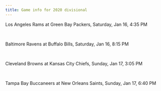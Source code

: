 ```yaml
---
title: Game info for 2020 divisional
---
```

Los Angeles Rams at Green Bay Packers, Saturday, Jan 16, 4:35 PM


<br/>

Baltimore Ravens at Buffalo Bills, Saturday, Jan 16, 8:15 PM


<br/>

Cleveland Browns at Kansas City Chiefs, Sunday, Jan 17, 3:05 PM


<br/>

Tampa Bay Buccaneers at New Orleans Saints, Sunday, Jan 17, 6:40 PM

